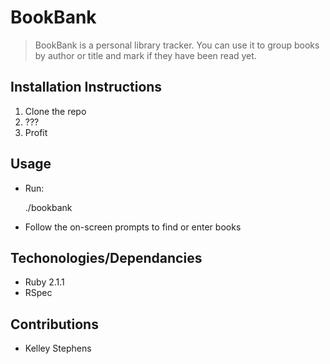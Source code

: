 # BookBank
> BookBank is a personal library tracker.
> You can use it to group books by author or title
> and mark if they have been read yet.

## Installation Instructions
1. Clone the repo
2. ???
3. Profit

## Usage
* Run:

    ./bookbank

* Follow the on-screen prompts to find or enter books

## Techonologies/Dependancies
* Ruby 2.1.1
* RSpec

## Contributions
* Kelley Stephens
